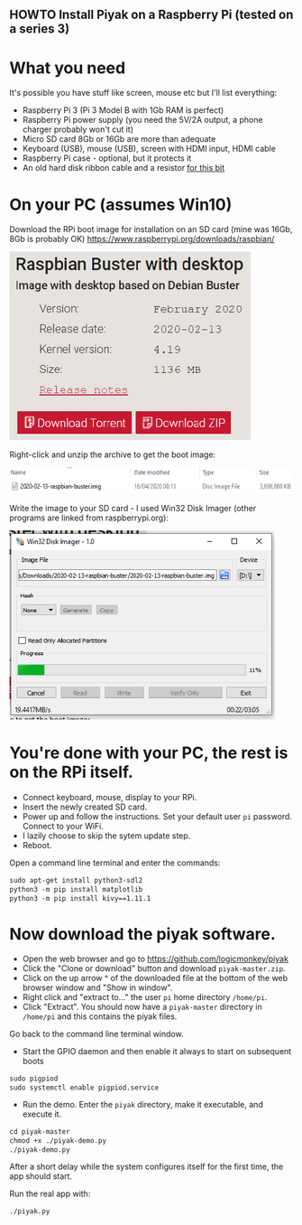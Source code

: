 ## HOWTO Install Piyak on a Raspberry Pi (tested on a series 3)
# What you need
It's possible you have stuff like screen, mouse etc but I'll list everything:
* Raspberry Pi 3 (Pi 3 Model B with 1Gb RAM is perfect)
* Raspberry Pi power supply (you need the 5V/2A output, a phone charger probably won't cut it)
* Micro SD card 8Gb or 16Gb are more than adequate
* Keyboard (USB), mouse (USB), screen with HDMI input, HDMI cable
* Raspberry Pi case - optional, but it protects it
* An old hard disk ribbon cable and a resistor [for this bit](https://github.com/logicmonkey/piyak/wiki/Connecting-the-Raspberry-Pi)

# On your PC (assumes Win10)
Download the RPi boot image for installation on an SD card (mine was 16Gb, 8Gb is probably OK) https://www.raspberrypi.org/downloads/raspbian/

![buster](https://github.com/logicmonkey/piyak/blob/master/images/raspbian_buster.png)

Right-click and unzip the archive to get the boot image:

![diskimage](https://github.com/logicmonkey/piyak/blob/master/images/show_boot_image.png)

Write the image to your SD card - I used Win32 Disk Imager (other programs are linked from raspberrypi.org):

![wrdiskimage](https://github.com/logicmonkey/piyak/blob/master/images/wr_boot_image.png)

# You're done with your PC, the rest is on the RPi itself.

* Connect keyboard, mouse, display to your RPi.
* Insert the newly created SD card.
* Power up and follow the instructions. Set your default user `pi` password. Connect to your WiFi.
* I lazily choose to skip the sytem update step.
* Reboot.

Open a command line terminal and enter the commands:
```
sudo apt-get install python3-sdl2
python3 -m pip install matplotlib
python3 -m pip install kivy==1.11.1
```
# Now download the piyak software.
* Open the web browser and go to https://github.com/logicmonkey/piyak
* Click the "Clone or download" button and download `piyak-master.zip`.
* Click on the up arrow ^ of the downloaded file at the bottom of the web browser window and "Show in window".
* Right click and "extract to..." the user `pi` home directory `/home/pi`.
* Click "Extract".
You should now have a `piyak-master` directory in `/home/pi` and this contains the piyak files.

Go back to the command line terminal window.
* Start the GPIO daemon and then enable it always to start on subsequent boots
```
sudo pigpiod
sudo systemctl enable pigpiod.service
```
* Run the demo. Enter the `piyak` directory, make it executable, and execute it.
```
cd piyak-master
chmod +x ./piyak-demo.py
./piyak-demo.py
```
After a short delay while the system configures itself for the first time, the app should start.

Run the real app with:
```
./piyak.py
```
